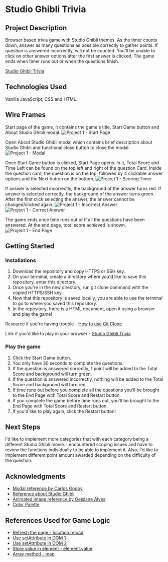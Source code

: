 # Studio Ghibli Trivia

## Project Description

Browser based trivia game with Studio Ghibli themes. As the timer counts down, answer as many questions as possible correctly to gather points. If question is answered incorrectly, will not be counted. You'll be unable to click on other answer options after the first answer is clicked. The game ends when timer runs out or when the questions finish.

[Studio Ghibli Trivia](https://juliafan55.github.io/Project-1-Trivia/)

## Technologies Used

Vanilla JavaScript, CSS and HTML.

## Wire Frames

Start page of the game, it contains the game's title, Start Game button and About Studio Ghibli modal.
![Project 1 - Start Page](https://user-images.githubusercontent.com/85954693/163041881-24887ae0-0381-4b77-9690-f5a5b7a19184.png)

Open About Studio Ghibli modal which contains brief description about Studio Ghibli and functional close button to close the modal.
![Project 1 - Modal](https://user-images.githubusercontent.com/85954693/162788408-15431927-5fd1-47b4-8690-b281a4848a0f.png)

Once Start Game button is clicked, Start Page opens. In it, Total Score and Time Left can be found on the top left and right of the question Card.
Inside the question card, the question is on the top, followed by 4 clickable answer options and the Next button on the bottom.
![Project 1 - Scoring:Timer](https://user-images.githubusercontent.com/85954693/162797538-71970ca9-2c83-4c28-afae-b4ecbddb77c5.png)

If answer is selected incorrectly, the background of the answer turns red.
If answer is selected correctly, the background of the answer turns green.
After the first click selecting the answer, the answer cannot be changed/clicked again.
![Project 1 - Incorrect Answer](https://user-images.githubusercontent.com/85954693/162797921-9cdcda78-be77-4b48-870c-8e86a6dc4f1e.png)
![Project 1 - Correct Answer](https://user-images.githubusercontent.com/85954693/162797928-f4a4bf9e-459e-428d-814a-c0f8e6340d4a.png)

The game ends once time runs out or if all the questions have been answered. At the end page, total score achieved is shown.
![Project 1 - End Page](https://user-images.githubusercontent.com/85954693/162798316-fb2aa79f-262e-4b3a-8274-70fa2bdb60ce.png)

## Getting Started

### Installations

1. Download the repository and copy HTTPS or SSH key.
2. On your terminal, create a directory where you'd like to save this repository, enter this directory.
3. Once you're in the new directory, run git clone command with the copied HTTPS/SSH key.
4. Now that this repository is saved locally, you are able to use the terminal to go to where you saved this repository.
5. In the repository, there is a HTML document, open it using a browser and play the game!

Resource if you're having trouble -
[How to use Git Clone](https://github.com/git-guides/git-clone)

Link if you'd like to play in your browser -
[Studio Ghibli Trivia](https://juliafan55.github.io/Project-1-Trivia/)

### Play the game

1. Click the Start Game button.
2. You only have 30 seconds to complete the questions.
3. If the question is answered correctly, 1 point will be added to the Total Score and background will turn green.
4. If the question is answered incorrectly, nothing will be added to the Total Score and background will turn red.
5. If time runs out before you complete all the questions you'll be brought to the End Page with Total Score and Restart button.
6. If you complete the game before time runs out, you'll be brought to the End Page with Total Score and Restart button.
7. If you'd like to play again, click the Restart button!

## Next Steps

I'd like to implement more categories that with each category being a different Studio Ghibli movie. I encountered scoping issues and have to review the functions individually to be able to implement it. Also, I'd like to implement different point amount awarded depending on the difficulty of the question.

## Acknowledgments

- [Modal reference by Carlos Godoy](https://git.generalassemb.ly/carlos-godoy720/modals)
- [Reference about Studio Ghibli](https://ghiblicollection.com/about)
- [Animated image reference by Geisiane Alves](https://github.com/GeisianeAlves/Moving-Castle-animate-landing-page)
- [Color Palette](https://colorswall.com/palette/15701/)

## References Used for Game Logic

- [Refresh the page - location.reload](https://developer.mozilla.org/en-US/docs/Web/API/Location/reload)
- [Use setAttribute in DOM 1](https://stackoverflow.com/questions/30446152/how-to-add-parameters-onto-function-in-setattribute-method-in-javascript)
- [Use setAttribute in DOM 2](https://stackoverflow.com/questions/28685407/this-setattributeonclick-javascript-doesnt-works)
- [Store value in element - element.value](https://www.w3schools.com/jsref/prop_attr_value.asp)
- [Array method - map](https://developer.mozilla.org/en-US/docs/Web/JavaScript/Reference/Global_Objects/Array/map)
